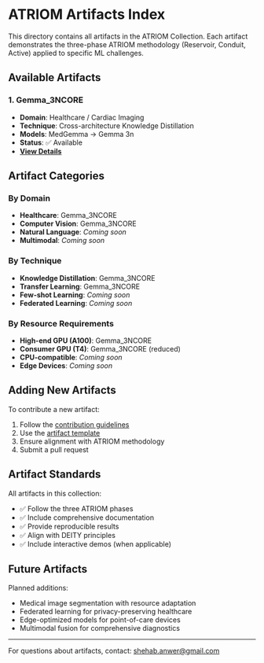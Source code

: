 # ATRIOM Artifacts Index

This directory contains all artifacts in the ATRIOM Collection. Each artifact demonstrates the three-phase ATRIOM methodology (Reservoir, Conduit, Active) applied to specific ML challenges.

## Available Artifacts

### 1. Gemma_3NCORE
- **Domain**: Healthcare / Cardiac Imaging
- **Technique**: Cross-architecture Knowledge Distillation
- **Models**: MedGemma → Gemma 3n
- **Status**: ✅ Available
- **[View Details](./Gemma_3NCORE/)**

## Artifact Categories

### By Domain
- **Healthcare**: Gemma_3NCORE
- **Computer Vision**: Gemma_3NCORE
- **Natural Language**: _Coming soon_
- **Multimodal**: _Coming soon_

### By Technique
- **Knowledge Distillation**: Gemma_3NCORE
- **Transfer Learning**: Gemma_3NCORE
- **Few-shot Learning**: _Coming soon_
- **Federated Learning**: _Coming soon_

### By Resource Requirements
- **High-end GPU (A100)**: Gemma_3NCORE
- **Consumer GPU (T4)**: Gemma_3NCORE (reduced)
- **CPU-compatible**: _Coming soon_
- **Edge Devices**: _Coming soon_

## Adding New Artifacts

To contribute a new artifact:
1. Follow the [contribution guidelines](../CONTRIBUTING.md)
2. Use the [artifact template](../templates/ARTIFACT_README_TEMPLATE.md)
3. Ensure alignment with ATRIOM methodology
4. Submit a pull request

## Artifact Standards

All artifacts in this collection:
- ✅ Follow the three ATRIOM phases
- ✅ Include comprehensive documentation
- ✅ Provide reproducible results
- ✅ Align with DEITY principles
- ✅ Include interactive demos (when applicable)

## Future Artifacts

Planned additions:
- Medical image segmentation with resource adaptation
- Federated learning for privacy-preserving healthcare
- Edge-optimized models for point-of-care devices
- Multimodal fusion for comprehensive diagnostics

---
For questions about artifacts, contact: shehab.anwer@gmail.com
